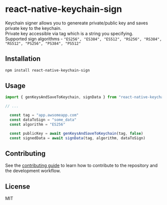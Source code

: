 # react-native-keychain-sign

Keychain signer allows you to genereate private/public key and saves private key to the keychain. <br />
Private key accessible via tag which is a string you specifying. <br />
Supported sign algorithms - `"ES256", "ES384", "ES512", "RS256", "RS384", "RS512", "PS256", "PS384", "PS512"`

## Installation

```sh
npm install react-native-keychain-sign
```

## Usage

```js
import { genKeysAndSaveToKeychain, signData } from "react-native-keychain-sign";

// ...

  const tag = "app.awsomeapp.com"
  const dataToSign = "some_data"
  const algorithm = "ES256"

  const publicKey = await genKeysAndSaveToKeychain(tag, false)
  const signedData = await signData(tag, algorithm, dataToSign)
```

## Contributing

See the [contributing guide](CONTRIBUTING.md) to learn how to contribute to the repository and the development workflow.

## License

MIT
